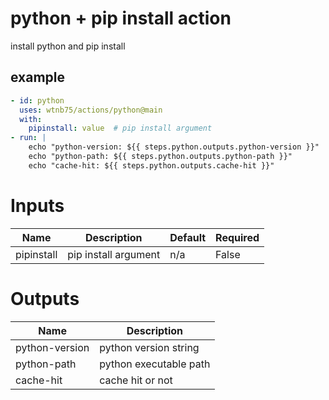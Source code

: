 # python + pip install action

install python and pip install


## example

```yaml
- id: python
  uses: wtnb75/actions/python@main
  with:
    pipinstall: value  # pip install argument
- run: |
    echo "python-version: ${{ steps.python.outputs.python-version }}"
    echo "python-path: ${{ steps.python.outputs.python-path }}"
    echo "cache-hit: ${{ steps.python.outputs.cache-hit }}"
```

# Inputs

| Name | Description | Default | Required |
|------|-------------|---------|----------|
| pipinstall | pip install argument | n/a | False |

# Outputs

| Name | Description |
|------|-------------|
| python-version | python version string |
| python-path | python executable path |
| cache-hit | cache hit or not |
